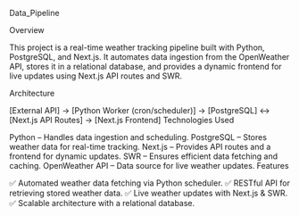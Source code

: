 Data_Pipeline

Overview

This project is a real-time weather tracking pipeline built with Python, PostgreSQL, and Next.js. It automates data ingestion from the OpenWeather API, stores it in a relational database, and provides a dynamic frontend for live updates using Next.js API routes and SWR.

Architecture

[External API] → [Python Worker (cron/scheduler)] → [PostgreSQL] ↔ [Next.js API Routes] → [Next.js Frontend]
Technologies Used

Python – Handles data ingestion and scheduling.
PostgreSQL – Stores weather data for real-time tracking.
Next.js – Provides API routes and a frontend for dynamic updates.
SWR – Ensures efficient data fetching and caching.
OpenWeather API – Data source for live weather updates.
Features

✅ Automated weather data fetching via Python scheduler.
✅ RESTful API for retrieving stored weather data.
✅ Live weather updates with Next.js & SWR.
✅ Scalable architecture with a relational database.